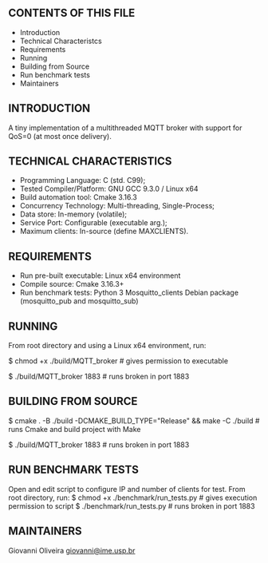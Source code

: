 CONTENTS OF THIS FILE
---------------------
* Introduction
* Technical Characteristcs
* Requirements
* Running
* Building from Source
* Run benchmark tests
* Maintainers


INTRODUCTION
------------
A tiny implementation of a multithreaded MQTT broker with support for QoS=0 (at most once delivery).


TECHNICAL CHARACTERISTICS
-------------------------
- Programming Language:
  C (std. C99);
- Tested Compiler/Platform:
  GNU GCC 9.3.0 / Linux x64
- Build automation tool:
  Cmake 3.16.3
- Concurrency Technology:
  Multi-threading, Single-Process;
- Data store:
  In-memory (volatile);
- Service Port:
  Configurable (executable arg.);
- Maximum clients:
  In-source (define MAXCLIENTS).


REQUIREMENTS
------------
- Run pre-built executable:
  Linux x64 environment
- Compile source:
  Cmake 3.16.3+
- Run benchmark tests:
  Python 3
  Mosquitto_clients Debian package (mosquitto_pub and mosquitto_sub)


RUNNING
-------
From root directory and using a Linux x64 environment, run:

$ chmod +x ./build/MQTT_broker # gives permission to executable

$ ./build/MQTT_broker 1883 # runs broken in port 1883


BUILDING FROM SOURCE
--------------------
$ cmake . -B ./build -DCMAKE_BUILD_TYPE="Release" && make -C ./build # runs Cmake and build project with Make

$ ./build/MQTT_broker 1883 # runs broken in port 1883


RUN BENCHMARK TESTS
-------------------
Open and edit script to configure IP and number of clients for test.
From root directory, run:
$ chmod +x ./benchmark/run_tests.py # gives execution permission to script
$ ./benchmark/run_tests.py  # runs broken in port 1883


MAINTAINERS
-----------
Giovanni Oliveira <giovanni@ime.usp.br>
